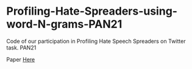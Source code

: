 # Profiling-Hate-Spreaders-using-word-N-grams-PAN21
Code of our participation in Profiling Hate Speech Spreaders on Twitter task. PAN21

Paper [Here](https://pan.webis.de/downloads/publications/papers/alcaniz_2021.pdf)
